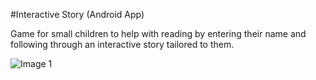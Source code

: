 #Interactive Story (Android App)

Game for small children to help with reading by entering their name and following through an interactive story tailored to them.

![Image 1](https://s3.amazonaws.com/peronalgithub/InteractiveStory1.png)

